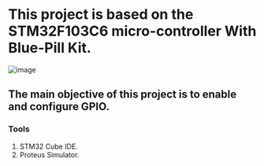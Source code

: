 # This project is based on the STM32F103C6 micro-controller With Blue-Pill Kit.

![image](https://github.com/Mo-Alsehli/Master_Embedded_Systems/assets/98949843/877509c1-fb1f-4872-b81e-bfa2c1e7ee5e)

## The main objective of this project is to enable and configure GPIO.

### Tools

1. STM32 Cube IDE.
2. Proteus Simulator.
